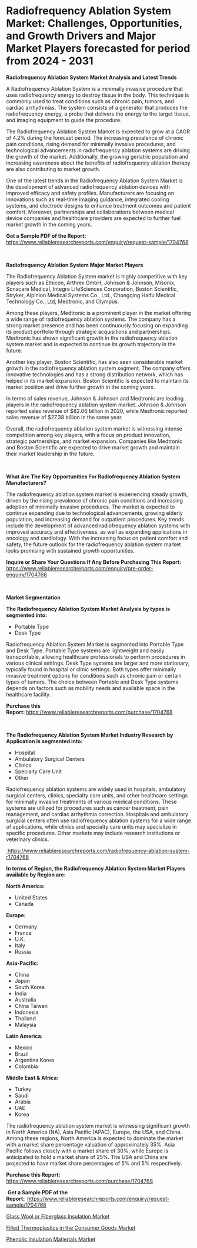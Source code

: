 <p><h1>Radiofrequency Ablation System Market: Challenges, Opportunities, and Growth Drivers and Major Market Players forecasted for period from 2024 - 2031</h1></p><p><strong>Radiofrequency Ablation System Market Analysis and Latest Trends</strong></p>
<p><p>A Radiofrequency Ablation System is a minimally invasive procedure that uses radiofrequency energy to destroy tissue in the body. This technique is commonly used to treat conditions such as chronic pain, tumors, and cardiac arrhythmias. The system consists of a generator that produces the radiofrequency energy, a probe that delivers the energy to the target tissue, and imaging equipment to guide the procedure.</p><p>The Radiofrequency Ablation System Market is expected to grow at a CAGR of 4.2% during the forecast period. The increasing prevalence of chronic pain conditions, rising demand for minimally invasive procedures, and technological advancements in radiofrequency ablation systems are driving the growth of the market. Additionally, the growing geriatric population and increasing awareness about the benefits of radiofrequency ablation therapy are also contributing to market growth.</p><p>One of the latest trends in the Radiofrequency Ablation System Market is the development of advanced radiofrequency ablation devices with improved efficacy and safety profiles. Manufacturers are focusing on innovations such as real-time imaging guidance, integrated cooling systems, and electrode designs to enhance treatment outcomes and patient comfort. Moreover, partnerships and collaborations between medical device companies and healthcare providers are expected to further fuel market growth in the coming years.</p></p>
<p><strong>Get a Sample PDF of the Report:&nbsp;</strong> <a href="https://www.reliableresearchreports.com/enquiry/request-sample/1704768">https://www.reliableresearchreports.com/enquiry/request-sample/1704768</a></p>
<p>&nbsp;</p>
<p><strong>Radiofrequency Ablation System Major Market Players</strong></p>
<p><p>The Radiofrequency Ablation System market is highly competitive with key players such as Ethicon, Arthrex GmbH, Johnson & Johnson, Misonix, Sonacare Medical, Integra LifeSciences Corporation, Boston Scientific, Stryker, Alpinion Medical Systems Co., Ltd., Chongqing Haifu Medical Technology Co., Ltd, Medtronic, and Olympus.</p><p>Among these players, Medtronic is a prominent player in the market offering a wide range of radiofrequency ablation systems. The company has a strong market presence and has been continuously focusing on expanding its product portfolio through strategic acquisitions and partnerships. Medtronic has shown significant growth in the radiofrequency ablation system market and is expected to continue its growth trajectory in the future.</p><p>Another key player, Boston Scientific, has also seen considerable market growth in the radiofrequency ablation system segment. The company offers innovative technologies and has a strong distribution network, which has helped in its market expansion. Boston Scientific is expected to maintain its market position and drive further growth in the coming years.</p><p>In terms of sales revenue, Johnson & Johnson and Medtronic are leading players in the radiofrequency ablation system market. Johnson & Johnson reported sales revenue of $82.06 billion in 2020, while Medtronic reported sales revenue of $27.38 billion in the same year.</p><p>Overall, the radiofrequency ablation system market is witnessing intense competition among key players, with a focus on product innovation, strategic partnerships, and market expansion. Companies like Medtronic and Boston Scientific are expected to drive market growth and maintain their market leadership in the future.</p></p>
<p>&nbsp;</p>
<p><strong>What Are The Key Opportunities For Radiofrequency Ablation System Manufacturers?</strong></p>
<p><p>The radiofrequency ablation system market is experiencing steady growth, driven by the rising prevalence of chronic pain conditions and increasing adoption of minimally invasive procedures. The market is expected to continue expanding due to technological advancements, growing elderly population, and increasing demand for outpatient procedures. Key trends include the development of advanced radiofrequency ablation systems with improved accuracy and effectiveness, as well as expanding applications in oncology and cardiology. With the increasing focus on patient comfort and safety, the future outlook for the radiofrequency ablation system market looks promising with sustained growth opportunities.</p></p>
<p><strong>Inquire or Share Your Questions If Any Before Purchasing This Report:</strong> <a href="https://www.reliableresearchreports.com/enquiry/pre-order-enquiry/1704768">https://www.reliableresearchreports.com/enquiry/pre-order-enquiry/1704768</a></p>
<p>&nbsp;</p>
<p><strong>Market Segmentation</strong></p>
<p><strong>The Radiofrequency Ablation System Market Analysis by types is segmented into:</strong></p>
<p><ul><li>Portable Type</li><li>Desk Type</li></ul></p>
<p><p>Radiofrequency Ablation System Market is segmented into Portable Type and Desk Type. Portable Type systems are lightweight and easily transportable, allowing healthcare professionals to perform procedures in various clinical settings. Desk Type systems are larger and more stationary, typically found in hospital or clinic settings. Both types offer minimally invasive treatment options for conditions such as chronic pain or certain types of tumors. The choice between Portable and Desk Type systems depends on factors such as mobility needs and available space in the healthcare facility.</p></p>
<p><strong>Purchase this Report:&nbsp;</strong><a href="https://www.reliableresearchreports.com/purchase/1704768">https://www.reliableresearchreports.com/purchase/1704768</a></p>
<p>&nbsp;</p>
<p><strong>The Radiofrequency Ablation System Market Industry Research by Application is segmented into:</strong></p>
<p><ul><li>Hospital</li><li>Ambulatory Surgical Centers</li><li>Clinics</li><li>Specialty Care Unit</li><li>Other</li></ul></p>
<p><p>Radiofrequency ablation systems are widely used in hospitals, ambulatory surgical centers, clinics, specialty care units, and other healthcare settings for minimally invasive treatments of various medical conditions. These systems are utilized for procedures such as cancer treatment, pain management, and cardiac arrhythmia correction. Hospitals and ambulatory surgical centers often use radiofrequency ablation systems for a wide range of applications, while clinics and specialty care units may specialize in specific procedures. Other markets may include research institutions or veterinary clinics.</p></p>
<p><a href="https://www.reliableresearchreports.com/radiofrequency-ablation-system-r1704768">&nbsp;https://www.reliableresearchreports.com/radiofrequency-ablation-system-r1704768</a></p>
<p><strong>In terms of Region, the Radiofrequency Ablation System Market Players available by Region are:</strong></p>
<p>
    <p> <strong> North America: </strong>
        <ul>
            <li>United States</li>
            <li>Canada</li>
        </ul>
        </p> 
    <p> <strong> Europe: </strong>
        <ul>
            <li>Germany</li>
            <li>France</li>
            <li>U.K.</li>
            <li>Italy</li>
            <li>Russia</li>
        </ul>
        </p> 
    <p> <strong> Asia-Pacific: </strong>
        <ul>
            <li>China</li>
            <li>Japan</li>
            <li>South Korea</li>
            <li>India</li>
            <li>Australia</li>
            <li>China Taiwan</li>
            <li>Indonesia</li>
            <li>Thailand</li>
            <li>Malaysia</li>
        </ul>
        </p> 
    <p> <strong> Latin America: </strong>
        <ul>
            <li>Mexico</li>
            <li>Brazil</li>
            <li>Argentina Korea</li>
            <li>Colombia</li>
        </ul>
        </p> 
    <p> <strong> Middle East & Africa: </strong>
        <ul>
            <li>Turkey</li>
            <li>Saudi</li>
            <li>Arabia</li>
            <li>UAE</li>
            <li>Korea</li>
        </ul>
    </p>
    </p>
<p><p>The radiofrequency ablation system market is witnessing significant growth in North America (NA), Asia Pacific (APAC), Europe, the USA, and China. Among these regions, North America is expected to dominate the market with a market share percentage valuation of approximately 35%. Asia Pacific follows closely with a market share of 30%, while Europe is anticipated to hold a market share of 25%. The USA and China are projected to have market share percentages of 5% and 5% respectively.</p></p>
<p><strong>Purchase this Report: </strong><a href="https://www.reliableresearchreports.com/purchase/1704768">https://www.reliableresearchreports.com/purchase/1704768</a></p>
<p>&nbsp;<strong>Get a Sample PDF of the Report:&nbsp;&nbsp;</strong><a href="https://www.reliableresearchreports.com/enquiry/request-sample/1704768">https://www.reliableresearchreports.com/enquiry/request-sample/1704768</a></p>
<p><strong></strong></p>
<p><p><a href="https://github.com/hzxpgedq27/Market-Research-Report-List-1/blob/main/glass-wool-or-fiberglass-insulation-market.md">Glass Wool or Fiberglass Insulation Market</a></p><p><a href="https://github.com/LoganChynna/Market-Research-Report-List-1/blob/main/filled-thermoplastics-in-the-consumer-goods-market.md">Filled Thermoplastics in the Consumer Goods Market</a></p><p><a href="https://github.com/EdwarWatkinXXdd/Market-Research-Report-List-1/blob/main/phenolic-insulation-matierials-market.md">Phenolic Insulation Matierials Market</a></p></p>
